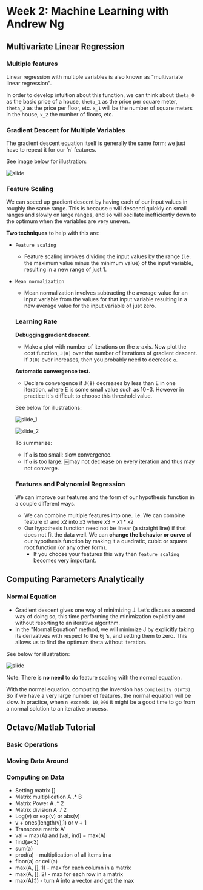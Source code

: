# **Week 2: Machine Learning with Andrew Ng**

## Multivariate Linear Regression
### **Multiple features**
Linear regression with multiple variables is also known as "multivariate linear regression".

In order to develop intuition about this function, we can think about `theta_0` as the basic price of a house, `theta_1` as the price per square meter, `theta_2` as the price per floor, etc. `x_1` will be the number of square meters in the house, `x_2` the number of floors, etc.

### **Gradient Descent for Multiple Variables**
The gradient descent equation itself is generally the same form; we just have to repeat it for our '`n`' features.

See image below for illustration:

![slide](https://d3c33hcgiwev3.cloudfront.net/imageAssetProxy.v1/MYm8uqafEeaZoQ7hPZtKqg_c974c2e2953662e9578b38c7b04591ed_Screenshot-2016-11-09-09.07.04.png?expiry=1533254400000&hmac=4VeWyD8Kh86mdBbLIKkYpRPEjcyoSWJ7QUc3NM6xTbk)

### **Feature Scaling**
We can speed up gradient descent by having each of our input values in roughly the same range. This is because `θ` will descend quickly on small ranges and slowly on large ranges, and so will oscillate inefficiently down to the optimum when the variables are very uneven.

**Two techniques** to help with this are: 
- `Feature scaling`
  - Feature scaling involves dividing the input values by the range (i.e. the maximum value minus the minimum value) of the input variable, resulting in a new range of just 1. 
- `Mean normalization`
  - Mean normalization involves subtracting the average value for an input variable from the values for that input variable resulting in a new average value for the input variable of just zero.

  ### **Learning Rate**
  **Debugging gradient descent.**
  - Make a plot with number of iterations on the x-axis. Now plot the cost function, `J(θ)` over the number of iterations of gradient descent. If `J(θ)` ever increases, then you probably need to decrease `α`.

  **Automatic convergence test.**
  - Declare convergence if `J(θ)` decreases by less than E in one iteration, where E is some small value such as 10−3. However in practice it's difficult to choose this threshold value.

  See below for illustrations:

  ![slide_1](https://d3c33hcgiwev3.cloudfront.net/imageAssetProxy.v1/FEfS3aajEea3qApInhZCFg_6be025f7ad145eb0974b244a7f5b3f59_Screenshot-2016-11-09-09.35.59.png?expiry=1533254400000&hmac=nswlxrseWd7OYm1FbG306IrWLLNUHBf0CTSugNJu4Hs)

  ![slide_2](https://d3c33hcgiwev3.cloudfront.net/imageAssetProxy.v1/rC2jGKgvEeamBAoLccicqA_ec9e40a58588382f5b6df60637b69470_Screenshot-2016-11-11-08.55.21.png?expiry=1533254400000&hmac=RxgLozqPjfDe42EcX48onyxsVz7Qmbek_R2s-r28fB0)

  To summarize:
  - If `α` is too small: slow convergence.
  - If `α` is too large: ￼may not decrease on every iteration and thus may not converge.

  ### **Features and Polynomial Regression**
  We can improve our features and the form of our hypothesis function in a couple different ways.

  - We can combine multiple features into one. i.e. We can combine feature x1 and x2 into x3 where x3 = x1 * x2
  - Our hypothesis function need not be linear (a straight line) if that does not fit the data well. We can **change the behavior or curve** of our hypothesis function by making it a quadratic, cubic or square root function (or any other form).
    - If you choose your features this way then `feature scaling` becomes very important.

## Computing Parameters Analytically
### **Normal Equation**
- Gradient descent gives one way of minimizing J. Let’s discuss a second way of doing so, this time performing the minimization explicitly and without resorting to an iterative algorithm.
- In the "Normal Equation" method, we will minimize J by explicitly taking its derivatives with respect to the θj ’s, and setting them to zero. This allows us to find the optimum theta without iteration.

See below for illustration:

![slide](https://d3c33hcgiwev3.cloudfront.net/imageAssetProxy.v1/dykma6dwEea3qApInhZCFg_333df5f11086fee19c4fb81bc34d5125_Screenshot-2016-11-10-10.06.16.png?expiry=1533254400000&hmac=Ek0b7BC0CA8LlCPxieZFd5eddZ3vm5ZD8Dy__XgSWiw)

Note: There is **no need** to do feature scaling with the normal equation.

With the normal equation, computing the inversion has `complexity O(n^3)`. So if we have a very large number of features, the normal equation will be slow. In practice, when `n exceeds 10,000` it might be a good time to go from a normal solution to an iterative process.

## Octave/Matlab Tutorial
### **Basic Operations**

### **Moving Data Around**

### **Computing on Data**
- Setting matrix []
- Matrix multiplication A .* B
- Matrix Power A .^ 2
- Matrix division A ./ 2
- Log(v) or exp(v) or abs(v)
- v + ones(length(v),1) or v + 1
- Transpose matrix A'
- val = max(A) and [val, ind] = max(A)
- find(a<3)
- sum(a)
- prod(a) - multiplication of all items in a
- floor(a) or ceil(a)
- max(A, [], 1) - max for each column in a matrix
- max(A, [], 2) - max for each row in a matrix
- max(A(:)) - turn A into a vector and get the max

